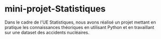 # mini-projet-Statistiques
Dans le cadre de l'UE Statistiques, nous avons réalisé un projet mettant en pratique les connaissances théoriques en utilisant Python et en travaillant sur une dataset des accidents nucléaires.
